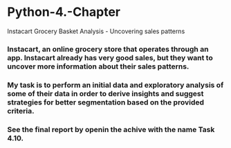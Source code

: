 # Python-4.-Chapter
Instacart Grocery Basket Analysis - Uncovering sales patterns 


### Instacart, an online grocery store that operates through an app. Instacart already has very good sales, but they want to uncover more information about their sales patterns. 
### My task is to perform an initial data and exploratory analysis of some of their data in order to derive insights and suggest strategies for better segmentation based on the provided criteria.

### See the final report by openin the achive with the name Task 4.10.
